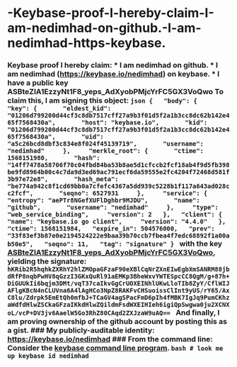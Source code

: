 # -Keybase-proof-I-hereby-claim-I-am-nedimhad-on-github.-I-am-nedimhad-https-keybase.
### Keybase proof  I hereby claim:    * I am nedimhad on github.   * I am nedimhad (https://keybase.io/nedimhad) on keybase.   * I have a public key ASBteZIA1EzzyNt1F8_yeps_AdXyobPMjcYrFC5GX3VoQwo  To claim this, I am signing this object:  ```json {   "body": {     "key": {       "eldest_kid": "01206d799200d44cf3c8db7517cff27a9b3f01d5f2a1b3cc8dc62b142e465f7568430a",       "host": "keybase.io",       "kid": "01206d799200d44cf3c8db7517cff27a9b3f01d5f2a1b3cc8dc62b142e465f7568430a",       "uid": "a5c26bcd8dbf3c834e8f024f45139719",       "username": "nedimhad"     },     "merkle_root": {       "ctime": 1568151980,       "hash": "14ff7478a58706f70c04fbd84ba53b8ae5d1cfccb2fcf18ab4f9d5fb398be9fd8964b00c4c7da9d3ed69ac791ecf6da59555e2fc4204f72468d581f3b97e72e8",       "hash_meta": "be774a942c8f1cd69bb0a7cfefc4367a5dd939c5228b1f117a643ad028cc2fcf",       "seqno": 6527931     },     "service": {       "entropy": "aePTr8NGefXUFlDghbr9MJDU",       "name": "github",       "username": "nedimhad"     },     "type": "web_service_binding",     "version": 2   },   "client": {     "name": "keybase.io go client",     "version": "4.4.0"   },   "ctime": 1568151984,   "expire_in": 504576000,   "prev": "33f83ef3b87e0e2194524222e9baa39b70ccb7fbea4f7edc68892f1a00ab50e5",   "seqno": 11,   "tag": "signature" } ```  with the key [ASBteZIA1EzzyNt1F8_yeps_AdXyobPMjcYrFC5GX3VoQwo](https://keybase.io/nedimhad), yielding the signature:  ``` hKRib2R5hqhkZXRhY2hlZMOpaGFzaF90eXBlCqNrZXnEIwEgbXmSANRM88jbdRfP8nqbPwHV8qGzzI3GKxQuRl91aEMKp3BheWxvYWTESpcCC8QgM/g+87h+DiGUUkIi6bqjm3DMt/vqT37caIkvGgCrUOXEINhlUKwLloTIb8ZyY/CflWIJAFlgKBcN4nCLUVna6A4lAgHCo3NpZ8RAKFvCHSuoissClInt9yUS/rY65/AxC8lu/Zdrpk5EmEtQh0mfbJ+TCaGV4agSPacFmD6pIh4fMBK7IgJq9PumCKhzaWdfdHlwZSCkaGFzaIKkdHlwZQildmFsdWXEIHIeh6igiQpSwgwa0ju2XCNXoL/vcP+DV3jv6AaelW5Go3RhZ80CAqd2ZXJzaW9uAQ==  ```  And finally, I am proving ownership of the github account by posting this as a gist.  ### My publicly-auditable identity:  https://keybase.io/nedimhad  ### From the command line:  Consider the [keybase command line program](https://keybase.io/download).  ```bash # look me up keybase id nedimhad ```
